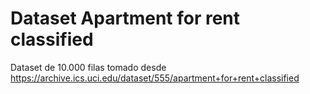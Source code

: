 # Dataset Apartment for rent classified

Dataset de 10.000 filas tomado desde https://archive.ics.uci.edu/dataset/555/apartment+for+rent+classified 

